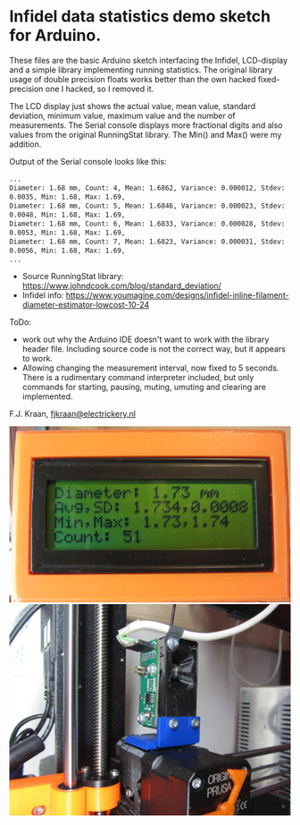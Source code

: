 # Infidel data statistics demo sketch for Arduino.

These files are the basic Arduino sketch interfacing the Infidel, LCD-display and a simple library implementing running statistics. 
The original library usage of double precision floats works better than the own hacked fixed-precision one I hacked, so I removed it.

The LCD display just shows the actual value, mean value, standard deviation, minimum value, maximum value and the number of measurements. 
The Serial console displays more fractional digits and also values from the original RunningStat library. The Min() and Max() were my addition.

Output of the Serial console looks like this:

    ...
    Diameter: 1.68 mm, Count: 4, Mean: 1.6862, Variance: 0.000012, Stdev: 0.0035, Min: 1.68, Max: 1.69,
    Diameter: 1.68 mm, Count: 5, Mean: 1.6846, Variance: 0.000023, Stdev: 0.0048, Min: 1.68, Max: 1.69,
    Diameter: 1.68 mm, Count: 6, Mean: 1.6833, Variance: 0.000028, Stdev: 0.0053, Min: 1.68, Max: 1.69,
    Diameter: 1.68 mm, Count: 7, Mean: 1.6823, Variance: 0.000031, Stdev: 0.0056, Min: 1.68, Max: 1.69,
    ...

* Source RunningStat library: https://www.johndcook.com/blog/standard_deviation/
* Infidel info: https://www.youmagine.com/designs/infidel-inline-filament-diameter-estimator-lowcost-10-24

ToDo:
* work out why the Arduino IDE doesn't want to work with the library header file. Including source code is not the correct way, but it appears to work.
* Allowing changing the measurement interval, now fixed to 5 seconds. There is a rudimentary command interpreter included, 
 but only commands for starting, pausing, muting, umuting and clearing are implemented.

F.J. Kraan, fjkraan@electrickery.nl

<img src="InfidelV0.3LCD.jpg" alt="Screenshot of the LCD showing actual diameter, mean (Avg), standard deviation (SD), minimum, maximum and measurement count.">

<img src="InfidelExtruderAttach.jpg" alt="The infidel attached to the extruder of a Prusa MK3S+ 3D-printer"> 
